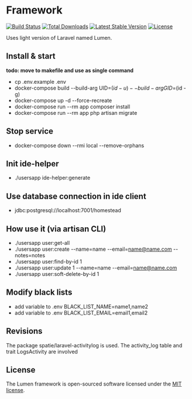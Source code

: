 # Framework

[![Build Status](https://travis-ci.org/laravel/lumen-framework.svg)](https://travis-ci.org/laravel/lumen-framework)
[![Total Downloads](https://poser.pugx.org/laravel/lumen-framework/d/total.svg)](https://packagist.org/packages/laravel/lumen-framework)
[![Latest Stable Version](https://poser.pugx.org/laravel/lumen-framework/v/stable.svg)](https://packagist.org/packages/laravel/lumen-framework)
[![License](https://poser.pugx.org/laravel/lumen-framework/license.svg)](https://packagist.org/packages/laravel/lumen-framework)

Uses light version of Laravel named Lumen.

## Install & start
**todo: move to makefile and use as single command**
- cp .env.example .env
- docker-compose build --build-arg UID=$(id -u) --build-arg GID=$(id -g)
- docker-compose up -d --force-recreate
- docker-compose run --rm app composer install
- docker-compose run --rm app php artisan migrate

## Stop service
- docker-compose down --rmi local --remove-orphans

## Init ide-helper
- ./usersapp ide-helper:generate

## Use database connection in ide client
- jdbc:postgresql://localhost:7001/homestead

## How use it (via artisan CLI)
- ./usersapp user:get-all
- ./usersapp user:create --name=name --email=name@name.com --notes=notes
- ./usersapp user:find-by-id 1
- ./usersapp user:update 1 --name=name --email=name@name.com
- ./usersapp user:soft-delete-by-id 1

## Modify black lists
- add variable to .env BLACK_LIST_NAME=name1,name2
- add variable to .env BLACK_LIST_EMAIL=email1,email2

## Revisions
The package spatie/laravel-activitylog is used. The activity_log table and trait LogsActivity are involved

## License
The Lumen framework is open-sourced software licensed under the [MIT license](https://opensource.org/licenses/MIT).
